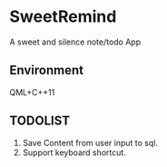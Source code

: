 # SweetRemind
A sweet and silence note/todo App

## Environment
QML+C++11

## TODOLIST
1.  Save Content from user input to sql.
2.  Support keyboard shortcut.

